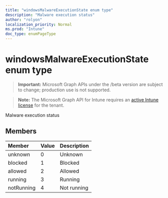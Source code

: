 ```yaml
---
title: "windowsMalwareExecutionState enum type"
description: "Malware execution status"
author: "rolyon"
localization_priority: Normal
ms.prod: "Intune"
doc_type: enumPageType
---
```


# windowsMalwareExecutionState enum type

> **Important:** Microsoft Graph APIs under the /beta version are subject to change; production use is not supported.

> **Note:** The Microsoft Graph API for Intune requires an [active Intune license](https://go.microsoft.com/fwlink/?linkid=839381) for the tenant.

Malware execution status

## Members
|Member|Value|Description|
|:---|:---|:---|
|unknown|0|Unknown|
|blocked|1|Blocked|
|allowed|2|Allowed|
|running|3|Running|
|notRunning|4|Not running|





